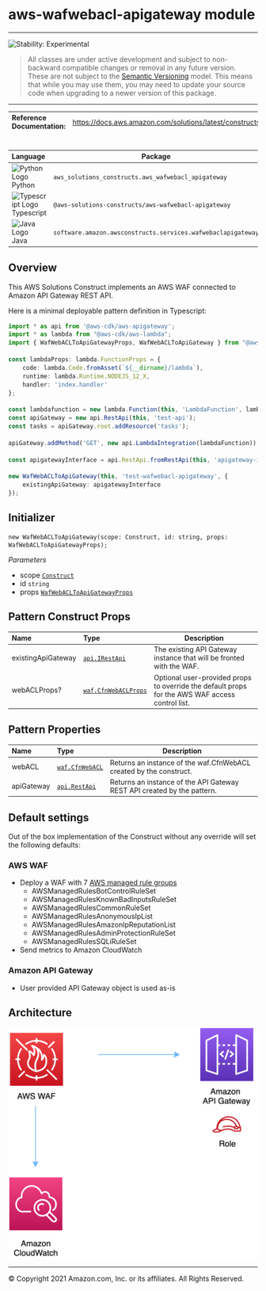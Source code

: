 # aws-wafwebacl-apigateway module
<!--BEGIN STABILITY BANNER-->

---

![Stability: Experimental](https://img.shields.io/badge/stability-Experimental-important.svg?style=for-the-badge)

> All classes are under active development and subject to non-backward compatible changes or removal in any
> future version. These are not subject to the [Semantic Versioning](https://semver.org/) model.
> This means that while you may use them, you may need to update your source code when upgrading to a newer version of this package.

---
<!--END STABILITY BANNER-->

| **Reference Documentation**:| <span style="font-weight: normal">https://docs.aws.amazon.com/solutions/latest/constructs/</span>|
|:-------------|:-------------|
<div style="height:8px"></div>


| **Language**     | **Package**        |
|:-------------|-----------------|
|![Python Logo](https://docs.aws.amazon.com/cdk/api/latest/img/python32.png) Python|`aws_solutions_constructs.aws_wafwebacl_apigateway`|
|![Typescript Logo](https://docs.aws.amazon.com/cdk/api/latest/img/typescript32.png) Typescript|`@aws-solutions-constructs/aws-wafwebacl-apigateway`|
|![Java Logo](https://docs.aws.amazon.com/cdk/api/latest/img/java32.png) Java|`software.amazon.awsconstructs.services.wafwebaclapigateway`|

## Overview
This AWS Solutions Construct implements an AWS WAF connected to Amazon API Gateway REST API.

Here is a minimal deployable pattern definition in Typescript:

``` typescript
import * as api from '@aws-cdk/aws-apigateway';
import * as lambda from "@aws-cdk/aws-lambda";
import { WafWebACLToApiGatewayProps, WafWebACLToApiGateway } from "@aws-solutions-constructs/aws-wafwebacl-apigateway";

const lambdaProps: lambda.FunctionProps = {
    code: lambda.Code.fromAsset(`${__dirname}/lambda`),
    runtime: lambda.Runtime.NODEJS_12_X,
    handler: 'index.handler'
};

const lambdafunction = new lambda.Function(this, 'LambdaFunction', lambdaProps);
const apiGateway = new api.RestApi(this, 'test-api');
const tasks = apiGateway.root.addResource('tasks');

apiGateway.addMethod('GET', new api.LambdaIntegration(lambdaFunction));

const apigatewayInterface = api.RestApi.fromRestApi(this, 'apigateway-interface', apiGateway.restApiId);

new WafWebACLToApiGateway(this, 'test-wafwebacl-apigateway', {
    existingApiGateway: apigatewayInterface
});

```

## Initializer

``` text
new WafWebACLToApiGateway(scope: Construct, id: string, props: WafWebACLToApiGatewayProps);
```

_Parameters_

* scope [`Construct`](https://docs.aws.amazon.com/cdk/api/latest/docs/@aws-cdk_core.Construct.html)
* id `string`
* props [`WafWebACLToApiGatewayProps`](#pattern-construct-props)

## Pattern Construct Props

| **Name**     | **Type**        | **Description** |
|:-------------|:----------------|-----------------|
|existingApiGateway|[`api.IRestApi`](https://docs.aws.amazon.com/cdk/api/latest/docs/@aws-cdk_aws-apigateway.IRestApi.html)|The existing API Gateway instance that will be fronted with the WAF.|
|webACLProps?|[`waf.CfnWebACLProps`](https://docs.aws.amazon.com/cdk/api/latest/docs/@aws-cdk_aws-waf.CfnWebACLProps.html)|Optional user-provided props to override the default props for the AWS WAF access control list.|

## Pattern Properties

| **Name**     | **Type**        | **Description** |
|:-------------|:----------------|-----------------|
|webACL|[`waf.CfnWebACL`](https://docs.aws.amazon.com/cdk/api/latest/docs/@aws-cdk_aws-waf.CfnWebACL.html)|Returns an instance of the waf.CfnWebACL created by the construct.|
|apiGateway|[`api.RestApi`](https://docs.aws.amazon.com/cdk/api/latest/docs/@aws-cdk_aws-apigateway.RestApi.html)|	Returns an instance of the API Gateway REST API created by the pattern. |

## Default settings

Out of the box implementation of the Construct without any override will set the following defaults:

### AWS WAF
* Deploy a WAF with 7 [AWS managed rule groups](https://docs.aws.amazon.com/waf/latest/developerguide/aws-managed-rule-groups-list.html)
    * AWSManagedRulesBotControlRuleSet
    * AWSManagedRulesKnownBadInputsRuleSet
    * AWSManagedRulesCommonRuleSet
    * AWSManagedRulesAnonymousIpList
    * AWSManagedRulesAmazonIpReputationList
    * AWSManagedRulesAdminProtectionRuleSet
    * AWSManagedRulesSQLiRuleSet
* Send metrics to Amazon CloudWatch

### Amazon API Gateway
* User provided API Gateway object is used as-is

## Architecture
![Architecture Diagram](architecture.png)

***
&copy; Copyright 2021 Amazon.com, Inc. or its affiliates. All Rights Reserved.
